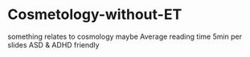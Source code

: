 # Cosmetology-without-ET
something relates to cosmology maybe
Average reading time 5min per slides
ASD & ADHD friendly
